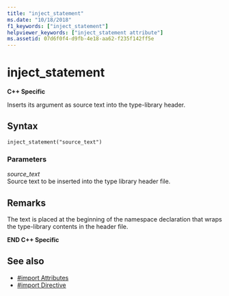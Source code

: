 ```yaml
---
title: "inject_statement"
ms.date: "10/18/2018"
f1_keywords: ["inject_statement"]
helpviewer_keywords: ["inject_statement attribute"]
ms.assetid: 07d6f0f4-d9fb-4e18-aa62-f235f142ff5e
---
```

# inject_statement

**C++ Specific**

Inserts its argument as source text into the type-library header.

## Syntax

```
inject_statement("source_text")
```

### Parameters

*source_text*<br/>
Source text to be inserted into the type library header file.

## Remarks

The text is placed at the beginning of the namespace declaration that wraps the type-library contents in the header file.

**END C++ Specific**

## See also

- [#import Attributes](../preprocessor/hash-import-attributes-cpp.md)
- [#import Directive](../preprocessor/hash-import-directive-cpp.md)
